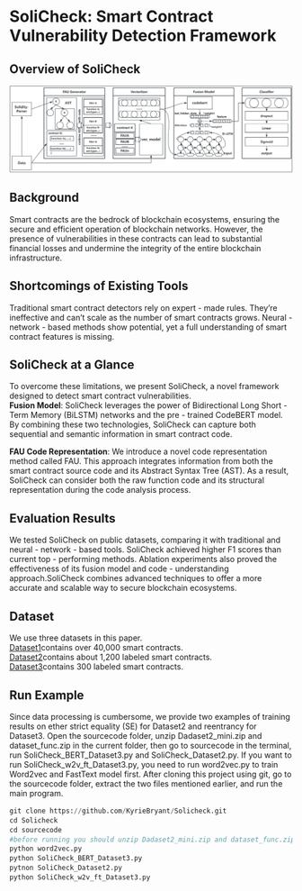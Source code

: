 # SoliCheck: Smart Contract Vulnerability Detection Framework
## Overview of SoliCheck
<img src="./model.png">

## Background

Smart contracts are the bedrock of blockchain ecosystems, ensuring the secure and efficient operation of blockchain networks. However, the presence of vulnerabilities in these contracts can lead to substantial financial losses and undermine the integrity of the entire blockchain infrastructure.

## Shortcomings of Existing Tools

Traditional smart contract detectors rely on expert - made rules. They’re ineffective and can’t scale as the number of smart contracts grows. Neural - network - based methods show potential, yet a full understanding of smart contract features is missing.

## SoliCheck at a Glance

To overcome these limitations, we present SoliCheck, a novel framework designed to detect smart contract vulnerabilities.<br>
**Fusion Model**: SoliCheck leverages the power of Bidirectional Long Short - Term Memory (BiLSTM) networks and the pre - trained CodeBERT model. By combining these two technologies, SoliCheck can capture both sequential and semantic information in smart contract code.

**FAU Code Representation**: We introduce a novel code representation method called FAU. This approach integrates information from both the smart contract source code and its Abstract Syntax Tree (AST). As a result, SoliCheck can consider both the raw function code and its structural representation during the code analysis process.

## Evaluation Results

We tested SoliCheck on public datasets, comparing it with traditional and neural - network - based tools. SoliCheck achieved higher F1 scores than current top - performing methods. Ablation experiments also proved the effectiveness of its fusion model and code - understanding approach.SoliCheck combines advanced techniques to offer a more accurate and scalable way to secure blockchain ecosystems.


## Dataset
We use three datasets in this paper. <br>
[Dataset1](https://github.com/Messi-Q/Smart-Contract-Dataset)contains over 40,000 smart contracts. <br>
[Dataset2](https://github.com/Messi-Q/Smart-Contract-Dataset)contains about 1,200 labeled smart contracts. <br>
[Dataset3](https://figshare.com/articles/software/scvhunter/24566893/1?file=43154218)contains 300 labeled smart contracts.

## Run Example
Since data processing is cumbersome, we provide two examples of training results on ether strict equality (SE) for Dataset2 and reentrancy for Dataset3. Open the sourcecode folder, unzip Dadaset2_mini.zip and dataset_func.zip in the current folder, then go to sourcecode in the terminal, run SoliCheck_BERT_Dataset3.py and SoliCheck_Dataset2.py. If you want to run SoliCheck_w2v_ft_Dataset3.py, you need to run word2vec.py to train Word2vec and FastText model first. After cloning this project using git, go to the sourcecode folder, extract the two files mentioned earlier, and run the main program.
```python
git clone https://github.com/KyrieBryant/Solicheck.git
cd Solicheck
cd sourcecode
#before running you should unzip Dadaset2_mini.zip and dataset_func.zip
python word2vec.py
python SoliCheck_BERT_Dataset3.py
pytnon SoliCheck_Dataset2.py
python SoliCheck_w2v_ft_Dataset3.py
```

